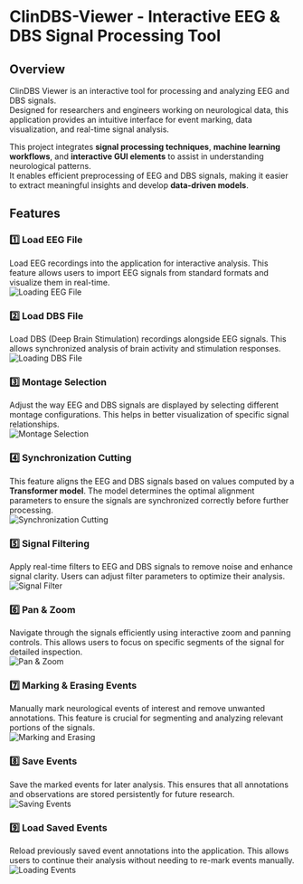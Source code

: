# ClinDBS-Viewer - Interactive EEG & DBS Signal Processing Tool


## Overview  
ClinDBS Viewer is an interactive tool for processing and analyzing EEG and DBS signals.  
Designed for researchers and engineers working on neurological data, this application provides an intuitive interface for event marking, data visualization, and real-time signal analysis.

This project integrates **signal processing techniques**, **machine learning workflows**, and **interactive GUI elements** to assist in understanding neurological patterns.  
It enables efficient preprocessing of EEG and DBS signals, making it easier to extract meaningful insights and develop **data-driven models**.



## Features  

### 1️⃣ Load EEG File  
Load EEG recordings into the application for interactive analysis. This feature allows users to import EEG signals from standard formats and visualize them in real-time.  
![Loading EEG File](assets/Loadin_EEG_file.gif)

### 2️⃣ Load DBS File  
Load DBS (Deep Brain Stimulation) recordings alongside EEG signals. This allows synchronized analysis of brain activity and stimulation responses.  
![Loading DBS File](assets/Loading_a_DBS_file.gif)

### 3️⃣ Montage Selection  
Adjust the way EEG and DBS signals are displayed by selecting different montage configurations. This helps in better visualization of specific signal relationships.  
![Montage Selection](assets/Montage_selection.gif)

### 4️⃣ Synchronization Cutting  
This feature aligns the EEG and DBS signals based on values computed by a **Transformer model**. The model determines the optimal alignment parameters to ensure the signals are synchronized correctly before further processing.  
![Synchronization Cutting](assets/Synchronization_cutting.gif)

### 5️⃣ Signal Filtering  
Apply real-time filters to EEG and DBS signals to remove noise and enhance signal clarity. Users can adjust filter parameters to optimize their analysis.  
![Signal Filter](assets/Signal_filter.gif)

### 6️⃣ Pan & Zoom  
Navigate through the signals efficiently using interactive zoom and panning controls. This allows users to focus on specific segments of the signal for detailed inspection.  
![Pan & Zoom](assets/Axis_Pan_Zoom.gif)

### 7️⃣ Marking & Erasing Events  
Manually mark neurological events of interest and remove unwanted annotations. This feature is crucial for segmenting and analyzing relevant portions of the signals.  
![Marking and Erasing](assets/Marking_erasing.gif)

### 8️⃣ Save Events  
Save the marked events for later analysis. This ensures that all annotations and observations are stored persistently for future research.  
![Saving Events](assets/Saving_events.gif)

### 9️⃣ Load Saved Events  
Reload previously saved event annotations into the application. This allows users to continue their analysis without needing to re-mark events manually.  
![Loading Events](assets/Loading_events.gif)









